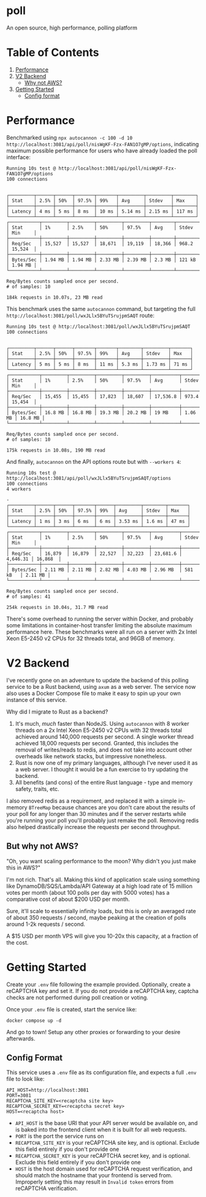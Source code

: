 # poll
An open source, high performance, polling platform

# Table of Contents
1. [Performance](#performance)
2. [V2 Backend](#backend)
    - [Why not AWS?](#aws)
3. [Getting Started](#getting-started)
    - [Config format](#config)

# Performance<a name="performance"></a>

Benchmarked using `npx autocannon -c 100 -d 10 http://localhost:3081/api/poll/nisWgKF-Fzx-FAN1O7gMP/options`, indicating maximum possible performance for users who have already loaded the poll interface:

```
Running 10s test @ http://localhost:3081/api/poll/nisWgKF-Fzx-FAN1O7gMP/options
100 connections


┌─────────┬──────┬──────┬───────┬───────┬─────────┬─────────┬────────┐
│ Stat    │ 2.5% │ 50%  │ 97.5% │ 99%   │ Avg     │ Stdev   │ Max    │
├─────────┼──────┼──────┼───────┼───────┼─────────┼─────────┼────────┤
│ Latency │ 4 ms │ 5 ms │ 8 ms  │ 10 ms │ 5.14 ms │ 2.15 ms │ 117 ms │
└─────────┴──────┴──────┴───────┴───────┴─────────┴─────────┴────────┘
┌───────────┬─────────┬─────────┬─────────┬─────────┬────────┬────────┬─────────┐
│ Stat      │ 1%      │ 2.5%    │ 50%     │ 97.5%   │ Avg    │ Stdev  │ Min     │
├───────────┼─────────┼─────────┼─────────┼─────────┼────────┼────────┼─────────┤
│ Req/Sec   │ 15,527  │ 15,527  │ 18,671  │ 19,119  │ 18,366 │ 968.2  │ 15,524  │
├───────────┼─────────┼─────────┼─────────┼─────────┼────────┼────────┼─────────┤
│ Bytes/Sec │ 1.94 MB │ 1.94 MB │ 2.33 MB │ 2.39 MB │ 2.3 MB │ 121 kB │ 1.94 MB │
└───────────┴─────────┴─────────┴─────────┴─────────┴────────┴────────┴─────────┘

Req/Bytes counts sampled once per second.
# of samples: 10

184k requests in 10.07s, 23 MB read
```

This benchmark uses the same `autocannon` command, but targeting the full `http://localhost:3081/poll/wxJLlx5BYuTSrujpmSAQT` route:

```
Running 10s test @ http://localhost:3081/poll/wxJLlx5BYuTSrujpmSAQT
100 connections


┌─────────┬──────┬──────┬───────┬───────┬────────┬─────────┬───────┐
│ Stat    │ 2.5% │ 50%  │ 97.5% │ 99%   │ Avg    │ Stdev   │ Max   │
├─────────┼──────┼──────┼───────┼───────┼────────┼─────────┼───────┤
│ Latency │ 5 ms │ 5 ms │ 8 ms  │ 11 ms │ 5.3 ms │ 1.73 ms │ 71 ms │
└─────────┴──────┴──────┴───────┴───────┴────────┴─────────┴───────┘
┌───────────┬─────────┬─────────┬─────────┬─────────┬──────────┬─────────┬─────────┐
│ Stat      │ 1%      │ 2.5%    │ 50%     │ 97.5%   │ Avg      │ Stdev   │ Min     │
├───────────┼─────────┼─────────┼─────────┼─────────┼──────────┼─────────┼─────────┤
│ Req/Sec   │ 15,455  │ 15,455  │ 17,823  │ 18,607  │ 17,536.8 │ 973.4   │ 15,454  │
├───────────┼─────────┼─────────┼─────────┼─────────┼──────────┼─────────┼─────────┤
│ Bytes/Sec │ 16.8 MB │ 16.8 MB │ 19.3 MB │ 20.2 MB │ 19 MB    │ 1.06 MB │ 16.8 MB │
└───────────┴─────────┴─────────┴─────────┴─────────┴──────────┴─────────┴─────────┘

Req/Bytes counts sampled once per second.
# of samples: 10

175k requests in 10.08s, 190 MB read
```

And finally, `autocannon` on the API options route but with `--workers 4`:

```
Running 10s test @ http://localhost:3081/api/poll/wxJLlx5BYuTSrujpmSAQT/options
100 connections
4 workers

-
┌─────────┬──────┬──────┬───────┬──────┬─────────┬────────┬───────┐
│ Stat    │ 2.5% │ 50%  │ 97.5% │ 99%  │ Avg     │ Stdev  │ Max   │
├─────────┼──────┼──────┼───────┼──────┼─────────┼────────┼───────┤
│ Latency │ 1 ms │ 3 ms │ 6 ms  │ 6 ms │ 3.53 ms │ 1.6 ms │ 47 ms │
└─────────┴──────┴──────┴───────┴──────┴─────────┴────────┴───────┘
┌───────────┬─────────┬─────────┬─────────┬─────────┬──────────┬──────────┬─────────┐
│ Stat      │ 1%      │ 2.5%    │ 50%     │ 97.5%   │ Avg      │ Stdev    │ Min     │
├───────────┼─────────┼─────────┼─────────┼─────────┼──────────┼──────────┼─────────┤
│ Req/Sec   │ 16,879  │ 16,879  │ 22,527  │ 32,223  │ 23,681.6 │ 4,646.31 │ 16,868  │
├───────────┼─────────┼─────────┼─────────┼─────────┼──────────┼──────────┼─────────┤
│ Bytes/Sec │ 2.11 MB │ 2.11 MB │ 2.82 MB │ 4.03 MB │ 2.96 MB  │ 581 kB   │ 2.11 MB │
└───────────┴─────────┴─────────┴─────────┴─────────┴──────────┴──────────┴─────────┘

Req/Bytes counts sampled once per second.
# of samples: 41

254k requests in 10.04s, 31.7 MB read
```

There's some overhead to running the server within Docker, and probably some limitations in container-host transfer limiting the absolute maximum performance here. These benchmarks were all run on a server with 2x Intel Xeon E5-2450 v2 CPUs for 32 threads total, and 96GB of memory.

# V2 Backend<a name="backend"></a>

I've recently gone on an adventure to update the backend of this polling service to be a Rust backend, using `axum` as a web server.
The service now also uses a Docker Compose file to make it easy to spin up your own instance of this service.

Why did I migrate to Rust as a backend?

1. It's much, _much_ faster than NodeJS. Using `autocannon` with 8 worker threads on a 2x Intel Xeon E5-2450 v2 CPUs with 32 threads total achieved around 140,000 requests per second. A single worker thread achieved 18,000 requests per second. Granted, this includes the removal of writes/reads to redis, and does not take into account other overheads like network stacks, but impressive nonetheless.
2. Rust is now one of my primary languages, although I've never used it as a web server. I thought it would be a fun exercise to try updating the backend.
3. All benefits (and cons) of the entire Rust language - type and memory safety, traits, etc.

I also removed redis as a requirement, and replaced it with a simple in-memory `BTreeMap` because chances are you don't care about the results of your poll for any longer than 30 minutes and if the server restarts while you're running your poll you'll probably just remake the poll.
Removing redis also helped drastically increase the requests per second throughput.

## But why not AWS?<a name="aws"></a>

"Oh, you want scaling performance to the moon? Why didn't you just make this in AWS?"

I'm not rich. That's all. Making this kind of application scale using something like DynamoDB/SQS/Lambda/API Gateway at a high load rate of 15 million votes per month (about 100 polls per day with 5000 votes) has a comparative cost of about $200 USD per month.

Sure, it'll scale to essentially infinity loads, but this is only an averaged rate of about 350 requests / second, maybe peaking at the creation of polls around 1-2k requests / second.

A $15 USD per month VPS will give you 10-20x this capacity, at a fraction of the cost.

# Getting Started<a name="getting_started"></a>

Create your `.env` file following the example provided. Optionally, create a reCAPTCHA key and set it. If you do not provide a reCAPTCHA key, captcha checks are not performed during poll creation or voting.

Once your `.env` file is created, start the service like:

```
docker compose up -d
```

And go to town! Setup any other proxies or forwarding to your desire afterwards.

## Config Format<a name="config"></a>

This service uses a `.env` file as its configuration file, and expects a full `.env` file to look like:

```
API_HOST=http://localhost:3081
PORT=3081
RECAPTCHA_SITE_KEY=<recaptcha site key>
RECAPTCHA_SECRET_KEY=<recaptcha secret key>
HOST=<recaptcha host>
```

* `API_HOST` is the base URI that your API server would be available on, and is baked into the frontend client when it is built for all web requests.
* `PORT` is the port the service runs on
* `RECAPTCHA_SITE_KEY` is your reCAPTCHA site key, and is optional. Exclude this field entirely if you don't provide one
* `RECAPTCHA_SECRET_KEY` is your reCAPTCHA secret key, and is optional. Exclude this field entirely if you don't provide one
* `HOST` is the host domain used for reCAPTCHA request verification, and should match the hostname that your frontend is served from. Improperly setting this may result in `Invalid token` errors from reCAPTCHA verification.